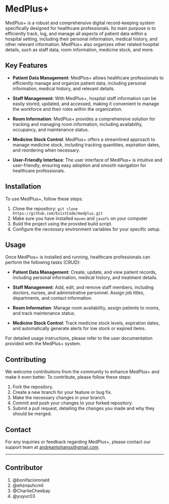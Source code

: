 # MedPlus+

MedPlus+ is a robust and comprehensive digital record-keeping system specifically designed for healthcare professionals. Its main purpose is to efficiently track, log, and manage all aspects of patient data within a hospital setting, including their personal information, medical history, and other relevant information. MedPlus+ also organizes other related hospital details, such as staff data, room information, medicine stock, and more.

## Key Features

- **Patient Data Management**: MedPlus+ allows healthcare professionals to efficiently manage and organize patient data, including personal information, medical history, and relevant details.

- **Staff Management**: With MedPlus+, hospital staff information can be easily stored, updated, and accessed, making it convenient to manage the workforce and their roles within the organization.

- **Room Information**: MedPlus+ provides a comprehensive solution for tracking and managing room information, including availability, occupancy, and maintenance status.

- **Medicine Stock Control**: MedPlus+ offers a streamlined approach to manage medicine stock, including tracking quantities, expiration dates, and reordering when necessary.

- **User-Friendly Interface**: The user interface of MedPlus+ is intuitive and user-friendly, ensuring easy adoption and smooth navigation for healthcare professionals.

## Installation

To use MedPlus+, follow these steps:

1. Clone the repository: `git clone https://github.com/ExistCode/medplus.git`
2. Make sure you have installed `maven` and `javafx` on your computer
3. Build the project using the provided build script.
4. Configure the necessary environment variables for your specific setup.

## Usage

Once MedPlus+ is installed and running, healthcare professionals can perform the following tasks (CRUD):

- **Patient Data Management**: Create, update, and view patient records, including personal information, medical history, and treatment details.

- **Staff Management**: Add, edit, and remove staff members, including doctors, nurses, and administrative personnel. Assign job titles, departments, and contact information.

- **Room Information**: Manage room availability, assign patients to rooms, and track maintenance status.

- **Medicine Stock Control**: Track medicine stock levels, expiration dates, and automatically generate alerts for low stock or expired items.

For detailed usage instructions, please refer to the user documentation provided with the MedPlus+ system.

## Contributing

We welcome contributions from the community to enhance MedPlus+ and make it even better. To contribute, please follow these steps:

1. Fork the repository.
2. Create a new branch for your feature or bug fix.
3. Make the necessary changes in your branch.
4. Commit and push your changes to your forked repository.
5. Submit a pull request, detailing the changes you made and why they should be merged.


## Contact

For any inquiries or feedback regarding MedPlus+, please contact our support team at andreantohanss@gmail.com.

---

## Contributor

1. @bonifacioronald
2. @ehznauhcmil
3. @CharlieCheebay
4. @yuyuc03
